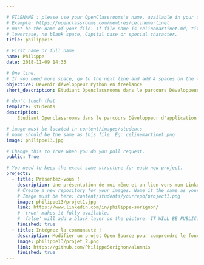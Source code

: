 ```yaml
---

# FILENAME : please use your OpenClassrooms's name, available in your url.
# Example: https://openclassrooms.com/membres/celinemartinet
# must be the name of your file. If file name is celinemartinet.md, title is celinemartinet.
# lowercase, no blank space, Capital case or special character.
title: philippe13

# First name or full name
name: Philippe
date: 2018-11-09 14:35

# One line.
# If you need more space, go to the next line and add 4 spaces on the left, as in 'description'.
objective: Devenir développeur Python en freelance
short_description: Etudiant Openclassrooms dans le parcours Développeur d'application - Python

# don't touch that
template: students
description:
    Etudiant Openclassrooms dans le parcours Développeur d'application - Python

# image must be located in content/images/students
# name should be the same as this file. Eg: celinemartinet.png
image: philippe13.jpg

# Change this to True when you do you pull request.
public: True

# You need to keep the exact same structure for each new project.
projects:
  - title: Présentez-vous !
    description: Une présentation de moi-même et un lien vers mon LinkedIn.
    # Create a new repository for your images. Name it the same as your nickname and profile picture.
    # Image must be here: content/students/yourrepo/project1.png
    image: philippe13/projet1.jpg
    link: https://www.linkedin.com/in/philippe-sorignon/
    # 'true' makes it fully available.
    # 'false' will add a black layer on the picture. IT WILL BE PUBLIC!
    finished: true
  - title: Intégrez la communauté !
    description: Modifier un projet Open Source pour comprendre le fonctionnement de Git, de Github et des pull requests. 
    image: philippe13/projet_2.png
    link: https://github.com/PhilippeSorignon/alumnis
    finished: true
---
```


